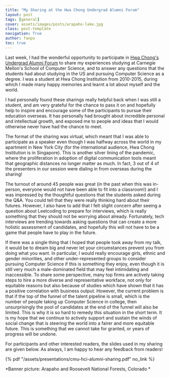 ```yaml
---
title: "My Sharing at the Hwa Chong Undergrad Alumni Forum"
layout: post
tags: [general]
cover: assets/images/posts/arapaho-lake.jpg
class: post-template
navigation: True
author: fanpu
toc: true
---
```


Last week, I had the wonderful opportunity to participate in [Hwa Chong's
Undergrad Alumni Forum](https://ecg.hci.edu.sg/undergrad-alumni-forum-2022) to
share my experiences studying at Carnegie Mellon's School of Computer Science,
and to answer any questions that the students had about studying in the US and
pursuing Computer Science as a degree. I was a student at Hwa Chong Institution
from 2010-2015, during which I made many happy memories and learnt a lot about
myself and the world.

I had personally found these sharings really helpful back when I was still a
student, and am very grateful for the chance to pass it on and hopefully help to
inspire and encourage some of the participants to pursue their education overseas.
It has personally had brought about incredible personal and intellectual
growth, and exposed me to people and ideas that I would otherwise never
have had the chance to meet.

The format of the sharing was virtual, which meant that I was able to
participate as a speaker even though I was halfway across the world in my
apartment in New York City (for the international audience, Hwa Chong
Institution is in Singapore). This is another silver lining of the pandemic,
where the proliferation in adoption of digital communication tools meant that
geographic distances no longer matter as much. In fact, 3 out of 4 of the
presenters in our session were dialing in from overseas during the sharing!

The turnout of around 45 people was great (in the past when this was in-person,
everyone would not have been able to fit into a classroom!) and I was impressed by
the thoughtful questions that the students asked during the Q&A. You could
tell that they were really thinking hard about their futures.  However, I also
have to add that I felt slight concern after seeing a question about Leetcoding
to prepare for interviews, which is really something that they should not be
worrying about already.  Fortunately, tech interviews are trending towards
asking questions that can create a more holistic assessment of candidates, and
hopefully this will not have to be a game that people have to play in
the future. 

If there was a single thing that I hoped that people took away from my talk, it
would be to dream big and never let your circumstances prevent you from doing
what you want. In particular, I would really encourage girls, ethnic and gender
minorities, and other under-represented groups to consider pursuing Computer
Science if this is something they enjoy, even though it is still very much a
male-dominated field that may feel intimidating and inaccessible. To
share some perspective, many top firms are actively taking steps to hire a more
diverse and representative workface, not only for equitable reasons but also
because of studies which have shown that it has a positive correlation with 
business output. However, the current problem is that if the top of the funnel
of the talent pipeline is small, which is the number of people taking up
Computer Science in college, then unsurprisingly the pool of candidates at the
end of the funnel will also be limited. This is why it is so hard to remedy this
situation in the short term.  It is my hope that we continue to actively support
and sustain the winds of social change that is steering the world into a fairer
and more equitable future. This is something that we cannot take for granted,
or years of progress will be undone.

For participants and other interested readers, the slides used in my sharing are given below. As always, I am happy to hear any feedback from readers!

{% pdf "/assets/presentations/cmu-hci-alumni-sharing.pdf" no_link %}

*Banner picture: Arapaho and Roosevelt National Forests, Colorado *